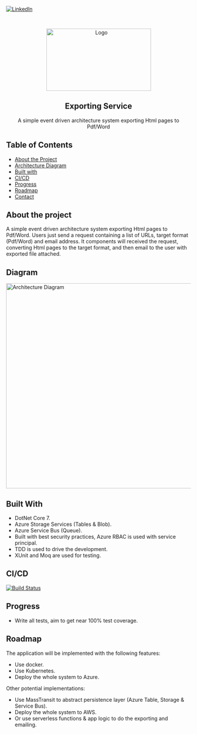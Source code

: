 [![LinkedIn][linkedin-shield]][linkedin-url]

<!-- PROJECT LOGO -->
<br />
<p align="center">
  <a href="#">
    <img src="https://i.ibb.co/gb2tf3s/Tdp-logo-main.png" alt="Logo" width="285" height="170">
  </a>

  <h2 align="center">Exporting Service</h2>

  <p align="center">
    A simple event driven architecture system exporting Html pages to Pdf/Word   
  </p>
</p>

## Table of Contents

* [About the Project](#about-the-project)
* [Architecture Diagram](#Diagram)
* [Built with](#built-with)
* [CI/CD](#CI/CD)
* [Progress](#Progress)
* [Roadmap](#roadmap)
* [Contact](#contact)

## About the project
A simple event driven architecture system exporting Html pages to Pdf/Word. Users just send a request containing a list of URLs, target format (Pdf/Word) and email address. It components will received the request, converting Html pages to the target format, and then email to the user with exported file attached.   

## Diagram
<img src="https://i.imgur.com/PbBPHAe.png" alt="Architecture Diagram" width="800" height="560">

## Built With
* DotNet Core 7.
* Azure Storage Services (Tables & Blob).
* Azure Service Bus (Queue).
* Built with best security practices, Azure RBAC is used with service principal.
* TDD is used to drive the development.
* XUnit and Moq are used for testing.

## CI/CD
[![Build Status](https://dev.azure.com/bobpham-tdp-saga/TdpAGISApp/_apis/build/status%2FExporting_Service?branchName=main)](https://dev.azure.com/bobpham-tdp-saga/TdpAGISApp/_build/latest?definitionId=48&branchName=main)

## Progress
* Write all tests, aim to get near 100% test coverage.
  
## Roadmap
The application will be implemented with the following features:
* Use docker.
* Use Kubernetes.
* Deploy the whole system to Azure.

Other potential implementations:
* Use MassTransit to abstract persistence layer (Azure Table, Storage & Service Bus).
* Deploy the whole system to AWS.
* Or use serverless functions & app logic to do the exporting and emailing.

[linkedin-shield]: https://img.shields.io/badge/-LinkedIn-black.svg?style=flat-square&logo=linkedin&colorB=555
[linkedin-url]: https://www.linkedin.com/in/bob-pham-93937973/
[tdp-logo]: tdp-logo.png
